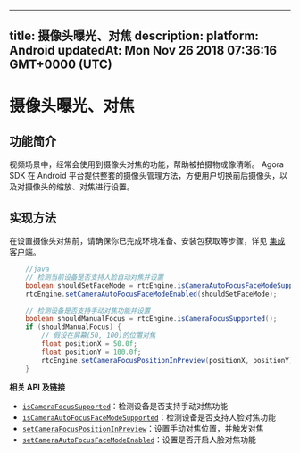 
---
title: 摄像头曝光、对焦
description: 
platform: Android
updatedAt: Mon Nov 26 2018 07:36:16 GMT+0000 (UTC)
---
# 摄像头曝光、对焦
## 功能简介

视频场景中，经常会使用到摄像头对焦的功能，帮助被拍摄物成像清晰。
Agora SDK 在 Android 平台提供整套的摄像头管理方法，方便用户切换前后摄像头，以及对摄像头的缩放、对焦进行设置。

## 实现方法

在设置摄像头对焦前，请确保你已完成环境准备、安装包获取等步骤，详见 [集成客户端](../../cn/Interactive%20Broadcast/android_video.md)。


```java
	//java
	// 检测当前设备是否支持人脸自动对焦并设置
	boolean shouldSetFaceMode = rtcEngine.isCameraAutoFocusFaceModeSupported();
	rtcEngine.setCameraAutoFocusFaceModeEnabled(shouldSetFaceMode);
	
	// 检测设备是否支持手动对焦功能并设置
	boolean shouldManualFocus = rtcEngine.isCameraFocusSupported();
	if (shouldManualFocus) {
		// 假设在屏幕(50, 100)的位置对焦
		float positionX = 50.0f;
		float positionY = 100.0f;
		rtcEngine.setCameraFocusPositionInPreview(positionX, positionY);
	}
```

**相关 API 及链接**

- [`isCameraFocusSupported`](https://docs.agora.io/cn/Interactive%20Broadcast/API%20Reference/java/classio_1_1agora_1_1rtc_1_1_rtc_engine.html#a0e20f04ccecfc41aa23bf63116c9a8cd)：检测设备是否支持手动对焦功能
- [`isCameraAutoFocusFaceModeSupported`](https://docs.agora.io/cn/Interactive%20Broadcast/API%20Reference/java/classio_1_1agora_1_1rtc_1_1_rtc_engine.html#a09f61f738cf7d8a1902761e03a7fa600)：检测设备是否支持人脸对焦功能
- [`setCameraFocusPositionInPreview`](https://docs.agora.io/cn/Interactive%20Broadcast/API%20Reference/java/classio_1_1agora_1_1rtc_1_1_rtc_engine.html#aba273e4337a760d883b6c7c1344183c0)：设置手动对焦位置，并触发对焦
- [`setCameraAutoFocusFaceModeEnabled`](https://docs.agora.io/cn/Interactive%20Broadcast/API%20Reference/java/classio_1_1agora_1_1rtc_1_1_rtc_engine.html#a7e67afe7ad0045448fe0bd97203afcee)：设置是否开启人脸对焦功能
